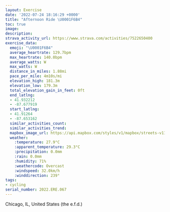 ```yaml
---
layout: Exercise
date: '2022-07-24 18:16:29 +0000'
title: "Afternoon Ride \U0001F6B4"
toc: true
image:
description:
strava_activity_url: https://www.strava.com/activities/7522650400
exercise_data:
  emoji: "\U0001F6B4"
  average_heartrate: 129.7bpm
  max_heartrate: 140.0bpm
  average_watts: W
  max_watts: W
  distance_in_miles: 1.88mi
  pace_per_mile: 4m10s/mi
  elevation_high: 181.3m
  elevation_low: 179.3m
  total_elevation_gain_in_feet: 0ft
  end_latlng:
  - 41.932212
  - -87.677919
  start_latlng:
  - 41.91264
  - -87.653162
  similar_activities_count:
  similar_activities_trend:
  mapbox_image_url: https://api.mapbox.com/styles/v1/mapbox/streets-v11/static/path-5+787af2-1.0(_ay~Fhw~uOu%40BmBCI%40m%40Rg%40pAw%40%7CAqAzBUj%40%5Bh%40e%40~%40YPk%40%7C%40cB%7CBOHOLeBpCo%40%60AMJk%40bAgBbCCNsAjBw%40pAOJkCzEg%40%60%40OTiA%60Bm%40%60A%7DBnDYXuApCQZuAbBoCpEW%5EgChESNoChE_AnAu%40xAKPOLc%40~%40e%40r%40iAvAs%40jAyBzCCPk%40t%40oAzBiBtCi%40r%40k%40f%40s%40t%40%5BPw%40jAqAzAENcC~CCH%5BZIBSNOVq%40z%40k%40n%40Ef%40aA%60AcAhA_%40%5EQVURe%40Xw%40%7C%40E%40),pin-s-s+e5b22e(-87.65317,41.91264),pin-s-f+89ae00(-87.67792000000003,41.932210000000005)/auto/800x800?access_token=pk.eyJ1Ijoiam9zaGJlY2ttYW4iLCJhIjoiY205eWR2aDd1MWZ6djJrbXc4a3M0bWZleiJ9.XiG9OWkNcZk2QzjJbxLB4A
  weather:
    :temperature: 27.9°C
    :apparent_temperature: 29.3°C
    :precipitation: 0.0mm
    :rain: 0.0mm
    :humidity: 71%
    :weathercode: Overcast
    :windspeed: 32.0km/h
    :winddirection: 239°
tags:
- cycling
serial_number: 2022.ERE.067
---
```

Chicago, IL, United States (the e.f.d.)
